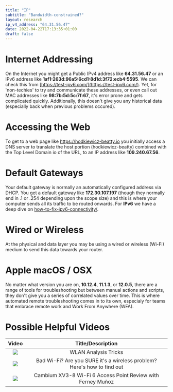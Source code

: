 ```yaml
---
title: "IP"
subtitle: "Bandwidth-constrained?"
layout: research
ip_v4_address: "64.31.56.47"
date: 2022-04-22T17:13:35+01:00
draft: false
---
```


# Internet Addressing
On the Internet you might get a Public IPv4 address like **64.31.56.47** or an IPv6 address like **1af1:263d:96a5:6cd1:8d1d:3f72:ecb4:5595**. We can check this from [https://test-ipv6.com/](https://test-ipv6.com/). Yet, for 'non-techies' to try and communicate these addresses, or even call out MAC addresses like **98:7b:5d:5c:7f:67**, it's error prone and gets complicated quickly. Additionally, this doesn't give you any historical data (especially back when previous problems occured).

# Accessing the Web
To get to a web page like https://hodkiewicz-beatty.io you initially access a DNS server to translate the host portion (hodkiewicz-beatty) combined with the Top Level Domain io of the URL, to an IP address like **109.240.67.56**. 

# Default Gateways
Your default gateway is normally an automatically configured address via DHCP. You get a default gateway like **172.30.107.197** (though they normally end in .1 or .254 depending upon the scope size) and this is where your computer sends all its traffic to be routed onwards. For **IPv6** we have a deep dive on [how-to-fix-ipv6-connectivity/](/blog/how-to-fix-ipv6-connectivity/).

# Wired or Wireless
At the physical and data layer you may be using a wired or wireless (Wi-Fi) medium to send this data towards your router. 

# Apple macOS / OSX
No matter what version you are on, **10.12.4**, **11.1.3**, or **12.0.5**, there are a range of tools for troubleshooting but between manual actions and scripts, they don't give you a series of correlated values over time. This is where automated remote troubleshooting comes in to its own, especialy for teams that embrace remote work and Work From Anywhere (WFA).

# Possible Helpful Videos

|Video | Title/Description |
| :---: | :---: |  
| [![](https://i.ytimg.com/vi/8GQaWCjS-vk/default.jpg)](https://www.youtube.com/watch?v=8GQaWCjS-vk) | WLAN Analysis Tricks | Peter Mackenzie | WLPC Phoenix 2020 |
| [![](https://i.ytimg.com/vi/1G4qihqHZJ0/default.jpg)](https://www.youtube.com/watch?v=1G4qihqHZJ0) | Bad Wi-Fi? Are you SURE it&#39;s a wireless problem? Here&#39;s how to find out |
| [![](https://i.ytimg.com/vi/jfwfe4DVfdw/default.jpg)](https://www.youtube.com/watch?v=jfwfe4DVfdw) | Cambium XV3-8 Wi-Fi 6 Access Point Review with Ferney Muñoz |
